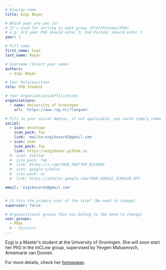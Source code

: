 ```yaml
---
# Display name
title: Ezgi Başar

# Which year are you in?
# It's used for sorting in each group (Prof/Postdoc/PhD)
# e.g. 3rd year PhD should enter 3; 2nd Postdoc should enter 2
year: 1

# Full name
first_name: Ezgi
last_name: Başar

# Username (Insert your name)
authors:
  - Ezgi Başar

# Your Role/position
role: PhD Student

# Your Organizations/Affiliations
organizations:
  - name: University of Groningen
    url: 'https://www.rug.nl/?lang=en'

# Fill in your social medias, if not applicable, you could simply comment that field
social:
  - icon: envelope
    icon_pack: fas
    link: 'mailto:ezgibasar42@gmail.com'
  - icon: user
    icon_pack: fas
    link: https://ezgibasar.github.io
  #- icon: twitter
  #  icon_pack: fab
  #  link: https://x.com/YOUR_TWITTER_ACCOUNT
  #- icon: google-scholar
  #  icon_pack: ai
  #  link: https://scholar.google.com/YOUR_GOOGLE_SCHOLAR_API

email: 'ezgibasar42@gmail.com'


# Is this the primary user of the site? [No need to change]
superuser: false

# Organizational groups that you belong to [No need to change]
user_groups:
  - PhDs
  # - Visitors
---
```


Ezgi is a Master's student at the University of Groningen. She will soon start her PhD in the InCLow group, supervised by Yevgen Matusevych, Annemarie van Dooren.

For more details, check her [homepage](https://ezgibasar.github.io).
